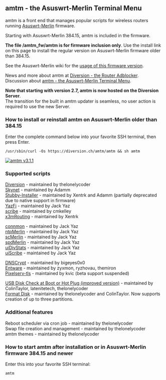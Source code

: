 ## amtm - the Asuswrt-Merlin Terminal Menu

amtm is a front end that manages popular scripts for wireless routers running [Asuswrt-Merlin](https://github.com/RMerl) firmware.

Starting with Asuswrt-Merlin 384.15, amtm is included in the firmware.

**The file /amtm_fw/amtm is for firmware inclusion only**. 
Use the install link on this page to install the regular version on Asuswrt-Merlin firmware older than 384.15.
 
See the Asuswrt-Merlin wiki for the [usage of this firmware version](https://github.com/RMerl/asuswrt-merlin/wiki/AMTM).

News and more about amtm at [Diversion - the Router Adblocker](https://diversion.ch).  
Discussion about [amtm - the Asuswrt-Merlin Terminal Menu](https://www.snbforums.com/threads/amtm-the-snbforums-asuswrt-merlin-terminal-menu.42415/).

**Note that starting with version 2.7, amtm is now hosted on the Diversion Server**.  
The transition for the built in amtm updater is seamless, no user action is required to use the new Server.

### How to install or reinstall amtm on Asuswrt-Merlin older than 384.15
Enter the complete command below into your favorite SSH terminal, then press Enter.

```Shell
/usr/sbin/curl -Os https://diversion.ch/amtm/amtm && sh amtm
```

[![amtm v3.1.1](https://i.imgur.com/3qYg2cL.png "amtm v3.1.1")](https://i.imgur.com/3qYg2cL.png "amtm v3.1.1")

### Supported scripts

[Diversion](https://www.snbforums.com/threads/diversion-the-router-adblocker.48538/) - maintained by thelonelycoder<br/>
[Skynet](https://www.snbforums.com/threads/release-skynet-router-firewall-security-enhancements.16798/) - maintained by Adamm<br/>
[Stubby-Installer](https://www.snbforums.com/threads/stubby-installer-asuswrt-merlin.49469/) - maintained by Xentrk and Adamm (partially deprecated due to native support in firmware)<br/>
[YazFi](https://www.snbforums.com/threads/yazfi-enhanced-asuswrt-merlin-guest-wifi-inc-ssid-vpn-client.45924/) - maintained by Jack Yaz<br/>
[scribe](https://www.snbforums.com/threads/scribe-syslog-ng-and-logrotate-installer.55853/) - maintained by cmkelley<br/>
[x3mRouting](https://www.snbforums.com/threads/x3mrouting-selective-routing-for-asuswrt-merlin-firmware.57793/) - maintained by Xentrk<br/>

[connmon](https://www.snbforums.com/threads/connmon-internet-connection-monitoring.56163/) - maintained by Jack Yaz<br/>
[ntpMerlin](https://www.snbforums.com/threads/ntpmerlin-installer-for-kvic-ntp-daemon.55756/) - maintained by Jack Yaz<br/>
[scMerlin](https://www.snbforums.com/threads/scmerlin-service-and-script-control-menu-for-asuswrt-merlin.56277/) - maintained by Jack Yaz<br/>
[spdMerlin](https://www.snbforums.com/threads/spdmerlin-automated-speedtests-with-graphs.55904/) - maintained by Jack Yaz<br/>
[uiDivStats](https://www.snbforums.com/threads/uidivstats-webui-for-diversion-statistics.56393/) - maintained by Jack Yaz<br/>
[uiScribe](https://www.snbforums.com/threads/uiscribe-custom-system-log-page-for-scribed-logs.57040/) - maintained by Jack Yaz<br/>

[DNSCrypt](https://www.snbforums.com/threads/release-dnscrypt-installer-for-asuswrt.36071/) - maintained by bigeyes0x0<br/>
[Entware](https://github.com/Entware/entware) - maintained by zyxmon, ryzhovau, themiron<br/>
[Pixelserv-tls](https://www.snbforums.com/threads/pixelserv-a-better-one-pixel-webserver-for-adblock.26114/) - maintained by kvic (beta support suspended)<br/>

[USB Disk Check at Boot or Hot Plug (improved version)](https://github.com/RMerl/asuswrt-merlin/wiki/USB-Disk-Check-at-Boot-or-Hot-Plug-(improved-version)) - maintained by ColinTaylor, latenitetech, thelonelycoder<br/>
[Format Disk](https://www.snbforums.com/threads/amtm-the-snbforum-asuswrt-merlin-terminal-menu.42415/) - maintained by thelonelycoder and ColinTaylor. Now supports creation of up to three partitions.<br/>

### Additional features

Reboot scheduler via cron job - maintained by thelonelycoder<br/>
Swap file creation and management - maintained by thelonelycoder<br/>
amtm themes - maintained by thelonelycoder<br/>

### How to start amtm after installation or in Asuswrt-Merlin firmware 384.15 and newer
Enter this into your favorite SSH terminal:

```Shell
amtm
```
